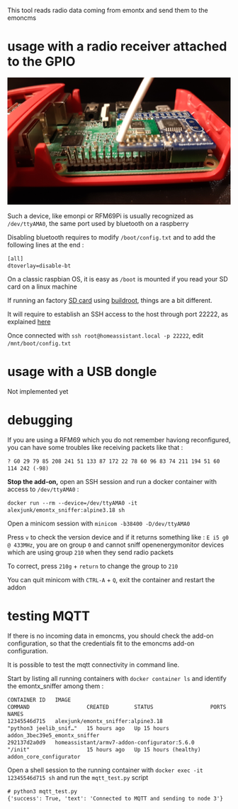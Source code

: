 This tool reads radio data coming from emontx and send them to the emoncms

# usage with a radio receiver attached to the GPIO

![emonbase](https://github.com/Open-Building-Management/emontx_sniffer/raw/main/images/emonbase.png)

Such a device, like emonpi or RFM69Pi is usually recognized as `/dev/ttyAMA0`, the same port used by bluetooth on a raspberry

Disabling bluetooth requires to modify `/boot/config.txt` and to add the following lines at the end :
```
[all]
dtoverlay=disable-bt
```
On a classic raspbian OS, it is easy as `/boot` is mounted if you read your SD card on a linux machine

If running an factory [SD card](https://www.home-assistant.io/installation/raspberrypi#writing-the-image-with-balena-etcher) using [buildroot](https://buildroot.org/), things are a bit different.

It will require to establish an SSH access to the host through port 22222, as explained [here](https://developers.home-assistant.io/docs/operating-system/debugging/)

Once connected with `ssh root@homeassistant.local -p 22222`, edit `/mnt/boot/config.txt`

# usage with a USB dongle

Not implemented yet

# debugging

If you are using a RFM69 which you do not remember haviong reconfigured, you can have some troubles like receiving packets like that :
```
? G0 29 79 85 208 241 51 133 87 172 22 78 60 96 83 74 211 194 51 60 114 242 (-98)
```
**Stop the add-on,** open an SSH session and run a docker container with access to `/dev/ttyAMA0` :
```
docker run --rm --device=/dev/ttyAMA0 -it alexjunk/emontx_sniffer:alpine3.18 sh
```
Open a minicom session with `minicom -b38400 -D/dev/ttyAMA0`

Press `v` to check the version device and if it returns something like : `E i5 g0 @ 433MHz`, you are on group `0` and cannot sniff openenergymonitor devices which are using group `210` when they send radio packets

To correct, press `210g` + `return` to change the group to `210`

You can quit minicom with `CTRL-A` + `Q`, exit the container and restart the addon

# testing MQTT

If there is no incoming data in emoncms, you should check the add-on configuration, so that the credentials fit to the emoncms add-on configuration. 

It is possible to test the mqtt connectivity in command line.

Start by listing all running containers with `docker container ls` and identify the emontx_sniffer among them :
```
CONTAINER ID   IMAGE                                                         COMMAND                  CREATED        STATUS                  PORTS                                                                              NAMES
12345546d715   alexjunk/emontx_sniffer:alpine3.18                            "python3 jeelib_snif…"   15 hours ago   Up 15 hours                                                                                                addon_3bec39e5_emontx_sniffer
292137d2a0d9   homeassistant/armv7-addon-configurator:5.6.0                  "/init"                  15 hours ago   Up 15 hours (healthy)                                                                                      addon_core_configurator
```
Open a shell session to the running container with `docker exec -it 12345546d715 sh` and run the `mqtt_test.py` script
```
# python3 mqtt_test.py 
{'success': True, 'text': 'Connected to MQTT and sending to node 3'}
```

